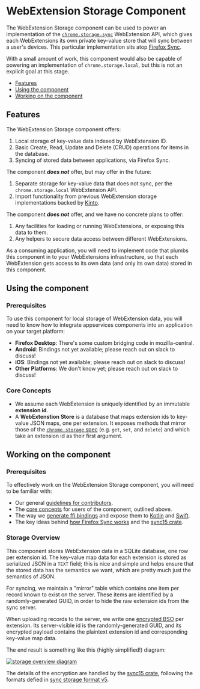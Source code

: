 # WebExtension Storage Component

The WebExtension Storage component can be used to power an implementation of the
[`chrome.storage.sync`](https://developer.chrome.com/extensions/storage) WebExtension API,
which gives each WebExtensions its own private key-value store that will sync between a user's
devices. This particular implementation sits atop [Firefox Sync](../sync_manager/README.md).

With a small amount of work, this component would also be capable of powering an implementation
of `chrome.storage.local`, but this is not an explicit goal at this stage.

* [Features](#features)
* [Using the component](#using-the-component)
* [Working on the component](#working-on-the-component)

## Features

The WebExtension Storage component offers:

1. Local storage of key-value data indexed by WebExtension ID.
1. Basic Create, Read, Update and Delete (CRUD) operations for items in the database.
1. Syncing of stored data between applications, via Firefox Sync.

The component ***does not*** offer, but may offer in the future:

1. Separate storage for key-value data that does not sync, per the
   `chrome.storage.local` WebExtension API.
1. Import functionality from previous WebExtension storage implementations backed by
   [Kinto](https://kinto-storage.org).

The component ***does not*** offer, and we have no concrete plans to offer:

1. Any facilities for loading or running WebExtensions, or exposing this data to them.
1. Any helpers to secure data access between different WebExtensions.

As a consuming application, you will need to implement code that plumbs this component in to your
WebExtensions infrastructure, so that each WebExtension gets access to its own data (and only its
own data) stored in this component.

## Using the component

### Prerequisites

To use this component for local storage of WebExtension data, you will need to know how to integrate appservices components
into an application on your target platform:
* **Firefox Desktop**: There's some custom bridging code in mozilla-central.
* **Android**: Bindings not yet available; please reach out on slack to discuss!
* **iOS**: Bindings not yet available; please reach out on slack to discuss!
* **Other Platforms**: We don't know yet; please reach out on slack to discuss!

### Core Concepts

* We assume each WebExtension is uniquely identified by an immutable **extension id**.
* A **WebExtenstion Store** is a database that maps extension ids to key-value JSON maps, one per extension.
  It exposes methods that mirror those of the [`chrome.storage` spec](https://developer.chrome.com/extensions/storage)
  (e.g. `get`, `set`, and `delete`) and which take an extension id as their first argument.

## Working on the component

### Prerequisites

To effectively work on the WebExtension Storage component, you will need to be familiar with:

* Our general [guidelines for contributors](../../docs/contributing.md).
* The [core concepts](#core-concepts) for users of the component, outlined above.
* The way we [generate ffi bindings](../../docs/howtos/building-a-rust-component.md) and expose them to
  [Kotlin](../../docs/howtos/exposing-rust-components-to-kotlin.md) and
  [Swift](../../docs/howtos/exposing-rust-components-to-swift.md).
* The key ideas behind [how Firefox Sync works](../../docs/synconomicon/) and the [sync15 crate](../sync15/README.md).

### Storage Overview

This component stores WebExtension data in a SQLite database, one row per extension id.
The key-value map data for each extension is stored as serialized JSON in a `TEXT` field;
this is nice and simple and helps ensure that the stored data has the semantics we want,
which are pretty much just the semantics of JSON.

For syncing, we maintain a "mirror" table which contains one item per record known to
exist on the server. These items are identified by a randomly-generated GUID, in order
to hide the raw extension ids from the sync server.

When uploading records to the server, we write one
[encrypted BSO](https://mozilla-services.readthedocs.io/en/latest/sync/storageformat5.html#collection-records)
per extension. Its server-visible id is the randomly-generated GUID, and its encrypted payload
contains the plaintext extension id and corresponding key-value map data.

The end result is something like this (highly simplified!) diagram:

[![storage overview diagram](https://docs.google.com/drawings/d/e/2PACX-1vSvCk0uJlXYTtWHmjxhL-mNLGL_q7F50LavltedREH8Ijuqjl875jKYd9PdJ5SrD3mhVOFqANs6A_NB/pub?w=727&h=546)](https://docs.google.com/drawings/d/1MlkFQJ7SUnW4WSEAF9e-2O34EnsAwUFi3Xcf0Lj3Hc8/)

The details of the encryption are handled by the [sync15 crate](../sync15/README.md), following
the formats defied in [sync storage format v5](https://mozilla-services.readthedocs.io/en/latest/sync/storageformat5.html#collection-records).
